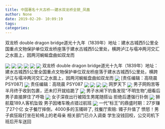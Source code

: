 ```yaml
---
title: 中国著名十大古桥——建水双龙桥全貌_凤凰
author: None
date: 2019-02-20- 10:09:19
tags: 
categories: 
---
```

双龙桥 double dragon bridge道光十九年（1839年）地址：建水古城西5公里全国重点文物保护单位双龙桥座落于建水古城西5公里处，横跨泸江与塌冲两河交汇之水面上，因两河蜿蜒盘曲如双龙而
<!-- more -->
                                
<img align="center" border="0" src="http://p1.ifengimg.com/a/2018_37/b1595fc7af57ef4_size19_w750_h172.gif" />
                                            
<img align="center" border="0" src="http://p1.ifengimg.com/a/2019_08/ea26e3291dbbb94_size64_w690_h367.jpeg" />
                                    
<img align="center" border="0" src="http://p0.ifengimg.com/a/2019_08/7319f83b1c4980a_size70_w690_h432.jpeg" />
                            
<img align="center" border="0" src="http://p2.ifengimg.com/a/2019_08/dddba976455d246_size65_w690_h367.jpeg" />
<img align="center" border="0" src="http://p3.ifengimg.com/a/2019_08/3c80c570f692972_size72_w690_h367.jpeg" />
<img align="center" border="0" src="http://p3.ifengimg.com/a/2019_08/35cb8f882b36736_size56_w690_h311.jpeg" />
双龙桥 double dragon bridge道光十九年（1839年）地址：建水古城西5公里全国重点文物保护单位双龙桥座落于建水古城西5公里处，横跨泸江与塌冲两河交汇之水面上，因两河蜿蜒盘曲如双龙而
<img align="center" border="0" src="http://p3.ifengimg.com/a/2019_08/e9ce95668d72043_size56_w690_h488.jpeg" />
                                [责任编辑：高晓晨                                    PSY087]                            
<img align="center" border="0" src="http://p3.ifengimg.com/a/2019_08/a77d9fbe5c53cad_size41_w690_h410.jpeg" />
                                责任编辑：高晓晨                                    PSY087                            
<img align="center" border="0" src="http://p2.ifengimg.com/a/2019_08/7c9439887e40883_size41_w490_h260.jpeg" />
                                                            
<img align="center" border="0" src="http://p1.ifengimg.com/a/2019_08/6a0d9dd798af10a_size70_w690_h365.jpeg" />
<img align="center" border="0" src="http://p1.ifengimg.com/a/2019_08/6be44aa092fd445_size61_w690_h367.jpeg" />
<img align="center" border="0" src="http://p2.ifengimg.com/a/2019_08/a9855dab1ae8806_size44_w690_h367.jpeg" />
网罗天下
<img align="center" border="0" src="http://p2.ifengimg.com/a/2019_08/4f50bfb3e5462c3_size49_w690_h427.jpeg" />
男子网购苦等半月终于收到包裹，还未打开就给跪了
<img align="center" border="0" src="http://p1.ifengimg.com/a/2018_07/93ab89ed585fee1_size55_w1667_h104.jpg" />
男子水闸下钓鱼发现“不明生物”,细看后男子直接屏住了呼吸
<img align="center" border="0" src="http://p1.ifengimg.com/a/2019_07/230e9a667ee45ed_size135_w531_h705.jpg" />
女子深夜出行被陌生男尾随搭讪 拒绝后遭强行扑倒
<img align="center" border="0" src="http://p0.ifengimg.com/a/2018_50/d29f4d4bbfc76e6_size107_w750_h230.gif" />
狮航载189人客机坠毁 男子因堵车晚点错过航班
<img align="center" border="0" src="http://p2.ifengimg.com/a/2016/0810/204c433878d5cf9size1_w16_h16.png" />
一代“标王”的鼎盛时期：27岁赚了27个亿
女子餐厅摔倒，4000多的玉镯碎了, 找餐厅索赔: 镯子升值了
愤怒！男子疯狂殴打坐在轮椅上的老母亲 相关部门已介入调查
学生没钱回校，公交司机下班后开车送回
